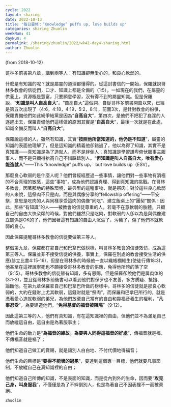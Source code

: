 ```yaml
---
cycle: 2022
layout: sharing
date: 2022-10-13
title: "每日靈修：“Knowledge” puffs up, love builds up"
categories: sharing Zhuolin
weekNum: 41
dayNum: 4
permalink: /sharing/zhuolin/2022/wk41-day4-sharing.html
author: Zhuolin
---
```

(from 2018-10-12)

哥林多前書第八章，講到兩等人：有知識卻無愛心的，和良心軟弱的。

什麼是有知識的呢？就是屬靈的道理都懂得的。從這封書信的一開始，保羅就說哥林多教會的信徒們，口才、知識上都是全備的（1:5），一如現在的我們，在屬靈的供養上，資源極是豐富，只要願意學習，沒有得不到的屬靈知識。但是保羅說，“**知識是叫人自高自大**”。“自高自大”這個詞，自從哥林多前書開篇以來，已經是第五次出現了（4:6，4:18，4:19，5:2，8:1），前面3次，是針對教會的紛爭，保羅責備他們如此紛爭結黨是因為“**自高自大**”，第四次，是他們不把犯了姦淫的人逐趕出去，保羅責備他們這樣做的原因其實是“**自高自大**”，最後一次就是在此處，知識全備反而叫人“**自高自大**”。

保羅說這樣的人，雖然有知識，其實“**按照他所當知道的，他仍是不知道**”，屬靈的知識的表面他理解了，但是這知識的精義他卻錯過了，他以為得了知識，其實不是真知識——真知識是為了造就人，而不是絆倒人；真知識是學習謙卑俯伏服事主服事人，而不是只顧得抬高自己不惜踩踏別人。“**但知識是叫人自高自大，唯有愛心能造就人**”——This “knowledge” puffs up， but love builds up（ESV）。

那麼良心軟弱的是什麼人呢？他們曾經經歷過一些事情，讓他們對一些事物有消極的不合真理的敏感，這些“事物”，成為他們認識真理、得到真知識的挑戰。在哥林多教會，因著那地的特殊環境，最典型的這種事物，就是祭肉；對於這些良心軟弱的人來說，這祭肉不只是肉，而是與偶像分享的“fellowship offering”——平安祭，意思是吃肉的人與同樣享受這肉的偶像“同吃”、建立飯桌上的“團契”關係！因此，那些“有知識”的人——被教會的信徒尊重的人，若毫不在意軟弱的肢體，只顧自己的自由大快朵頤的時候，對他們雖然只是吃肉，對軟弱的人卻以為是與偶像建立關係是OK的了，他們因著這有知識的自由人沉淪了，污穢了，傷了他們本就軟弱的良心。

因此保羅提醒哥林多教會的信徒要做第三等人。

整個第九章，保羅都在拿自己和巴拿巴做榜樣，叫哥林多教會的信徒效仿，成為這第三等人。保羅並非不接受信徒的供養，事實上，保羅在別處的教會接受生活的供應(腓立比書4:15-16)，但是在哥林多的時候他一直以織帳棚維生(使徒行傳18:3)，他甚至在這裡說寧死也不願接受哥林多教會的供應，免得他所誇的落了空（9:15）。哥林多教會的信徒雖有知識，多有恩賜，但是保羅卻說他們是属肉体的(3:1-3)，並且從哥林多前後書可以看到他們對保罗也不友善，多方质疑、抵挡、論斷他。在第九章保羅拿自己和巴拿巴所做的榜樣中，哥林多的信徒就是那良心軟弱的，大約在錢財上尤其軟弱，這錢財就是“祭肉”，而保羅和巴拿巴所行的，就是憑著愛心造就軟弱的弟兄，為他們放棄自己當有的自由和靠福音養生的權利，“**凡事忍受**”，為要建造他們，“**免得基督的福音被阻隔**”（9:12）。

因此這第三等的人，他們有真知識，有在這知識裡的自由，但他們並不為滿足自己而放縱這自由，這自由是為著服事主；

他們生命的動力是“**為福音的緣故，為要與人同得這福音的好處**”，傳福音就是福，不傳福音就是禍了；

他們知道自己做工的賞賜，就是讓別人白白地、不付代價地得福音；

他們生命的目標是“**要得不能壞的冠冕**”，要達到這個專一目標，他們就要凡事節制，不放縱自己在真知識裡的自由；

他們知道自己所傳的知識，不是表面的知識，而是從內到外的生命，因而要“**攻克己身，叫身服我**”，不僅僅是為了不絆倒別人，也是為著自己不因表裡不一而被棄絕。

`Zhuolin`
